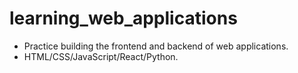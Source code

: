 # learning_web_applications

- Practice building the frontend and backend of web applications.
- HTML/CSS/JavaScript/React/Python.
